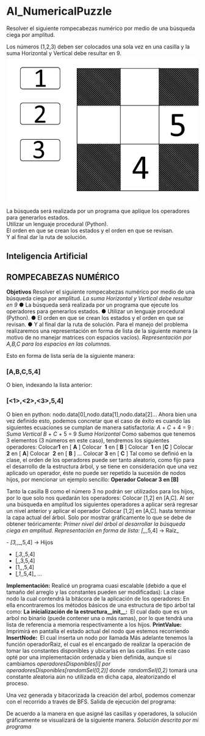 # AI_NumericalPuzzle
Resolver el siguiente rompecabezas numérico por medio de una búsqueda ciega por amplitud.   

Los números (1,2,3) deben ser colocados una sola vez en una casilla y la suma Horizontal y Vertical debe resultar en 9.<br>
![Puzzle](https://github.com/andremarqueda1/AI_NumericalPuzzle/blob/main/Puzzle.png)


La búsqueda será realizada  por un programa que aplique los operadores para generarlos estados.  
Utilizar un lenguaje procedural (Python).   
El orden en que se crean los estados y el orden en que se revisan.  
Y al final dar la ruta de solución.

## Inteligencia Artificial

## ROMPECABEZAS NUMÉRICO



**Objetivos**
Resolver el siguiente rompecabezas numérico por medio de una búsqueda ciega por
amplitud.
_La suma Horizontal y Vertical debe resultar en 9_
● La búsqueda será realizada por un programa que ejecute los operadores para
generarlos estados.
● Utilizar un lenguaje procedural (Python).
● El orden en que se crean los estados y el orden en que se revisan.
● Y al final dar la ruta de solución.
Para el manejo del problema realizaremos una representación en forma de lista de la
siguiente manera (a motivo de no manejar matrices con espacios vacíos).
_Representación por A,B,C para los espacios en las columnas._


Esto en forma de lista sería de la siguiente manera:

### [A,B,C,5,4]

O bien, indexando la lista anterior:

### [<1>,<2>,<3>,5,4]

O bien en python:
nodo.data[0],nodo.data[1],nodo.data[2]...
Ahora bien una vez definido esto, podemos concretar que el caso de éxito es cuando las
siguientes ecuaciones se cumplan de manera satisfactoria:
_A_ + _C_ + 4 = 9 : _Suma Vertical
B_ + _C_ + 5 = 9 _Suma Horizontal_
Como sabemos que tenemos 3 elementos (3 números en este caso), tendremos los
siguientes operadores:
Colocar​ **1​** en [​ **A​** ]
Colocar ​ **1 ​** en [​ **B​** ]
Colocar ​ **1​** en [​ **C​** ]
Colocar ​ **2​** en [​ **A​** ]
Colocar ​ **2​** en [​ **B​** ]
...
Colocar ​ **3​** en [​ **C​** ]
Tal como se definió en la clase, el orden de los operadores puede ser tanto aleatorio,
como fijo para el desarrollo de la estructura árbol, y se tiene en consideración que una
vez aplicado un operador, éste no puede ser repetido la sucesión de nodos hijos, por
mencionar un ejemplo sencillo:
**Operador Colocar 3 en [B]**


Tanto la casilla B como el número 3 no podrán ser utilizados para los hijos, por lo que
solo nos quedarán los operadores: Colocar [1,2] en [A,C].
Al ser una búsqueda en amplitud los siguientes operadores a aplicar será regresar un
nivel anterior y aplicar el operador Colocar [1,2] en [A,C]. hasta terminar la capa actual
del árbol.
Solo por mostrar gráficamente lo que se debe de obtener teóricamente:
_Primer nivel del árbol al desarrollar la búsqueda ciega en amplitud.
Representación en forma de lista:
[_,_,_,5,4] → Raíz_

_- [3,_,_,5,4] → Hijos
- [_,3,_,5,4]
- [_,_,3,5,4]
- [1,_,_,5,4]
- [_,1,_,5,4]_
    _..._


**Implementación:**
Realicé un programa cuasi escalable (debido a que el tamaño del arreglo y las constantes
pueden ser modificadas):
La clase nodo la cual contendrá la bitácora de la aplicación de los operadores:
En ella encontraremos los métodos básicos de una estructura de tipo árbol tal como:
**La inicialización de la estructura__init__: ​** El cual dado que es un arbol no binario
(puede contener una o más ramas), por lo que tendrá una lista de referencia a memoria
respectivamente a los hijos.
**PrintValue: ​** Imprimirá en pantalla el estado actual del nodo que estemos recorriendo
**InsertNode: ​** El cual inserta un nodo por llamada
Más adelante tenemos la función operadorRaiz, el cual es el encargado de realizar la
operación de tomar las constantes disponibles y ubicarlas en las casillas. En este caso
opté por una implementación ordenada y bien definida, aunque si cambiamos
_operadoresDisponibles[i] por operadoresDisponibles[randomSel(0,2)] ​_ donde ​ _randomSel(0,2)_
tomará una constante aleatoria aún no utilizada en dicha capa, aleatorizando el proceso.


Una vez generada y bitacorizada la creación del arbol, podemos comenzar con el
recorrido a través de BFS.
Salida de ejecución del programa:


De acuerdo a la manera en que asigné las casillas y operadores, la solución gráficamente
se visualizará de la siguiente manera.
_Solución descrita por mi programa_


